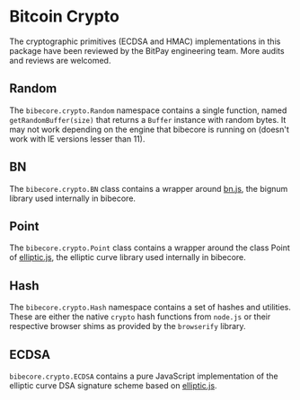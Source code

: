 # Bitcoin Crypto
The cryptographic primitives (ECDSA and HMAC) implementations in this package have been reviewed by the BitPay engineering team. More audits and reviews are welcomed.

## Random
The `bibecore.crypto.Random` namespace contains a single function, named `getRandomBuffer(size)` that returns a `Buffer` instance with random bytes. It may not work depending on the engine that bibecore is running on (doesn't work with IE versions lesser than 11).

## BN
The `bibecore.crypto.BN` class contains a wrapper around [bn.js](https://github.com/indutny/bn.js), the bignum library used internally in bibecore.

## Point
The `bibecore.crypto.Point` class contains a wrapper around the class Point of [elliptic.js](https://github.com/indutny/elliptic), the elliptic curve library used internally in bibecore.

## Hash
The `bibecore.crypto.Hash` namespace contains a set of hashes and utilities. These are either the native `crypto` hash functions from `node.js` or their respective browser shims as provided by the `browserify` library.

## ECDSA
`bibecore.crypto.ECDSA` contains a pure JavaScript implementation of the elliptic curve DSA signature scheme based on [elliptic.js](https://github.com/indutny/elliptic).
